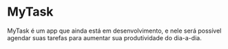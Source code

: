 # MyTask
MyTask é um app que ainda está em desenvolvimento, e nele será possível agendar suas tarefas para aumentar sua produtividade do dia-a-dia.
